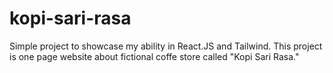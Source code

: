 # kopi-sari-rasa

Simple project to showcase my ability in React.JS and Tailwind. This project is one page website about fictional coffe store called "Kopi Sari Rasa."
